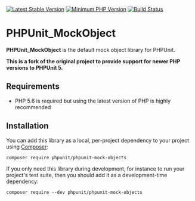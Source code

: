 [![Latest Stable Version](https://img.shields.io/packagist/v/sminnee/phpunit-mock-objects.svg?style=flat-square)](https://packagist.org/packages/sminnee/phpunit-mock-objects)
[![Minimum PHP Version](https://img.shields.io/badge/php-%3E%3D%205.6-8892BF.svg?style=flat-square)](https://php.net/)
[![Build Status](https://img.shields.io/travis/sminnee/phpunit-mock-objects/3.4.svg?style=flat-square)](https://travis-ci.org/sminnee/phpunit-mock-objects)

# PHPUnit_MockObject

**PHPUnit_MockObject** is the default mock object library for PHPUnit.

**This is a fork of the original project to provide support for newer PHP versions to PHPUnit 5.**

## Requirements

* PHP 5.6 is required but using the latest version of PHP is highly recommended

## Installation

You can add this library as a local, per-project dependency to your project using [Composer](https://getcomposer.org/):

    composer require phpunit/phpunit-mock-objects

If you only need this library during development, for instance to run your project's test suite, then you should add it as a development-time dependency:

    composer require --dev phpunit/phpunit-mock-objects

